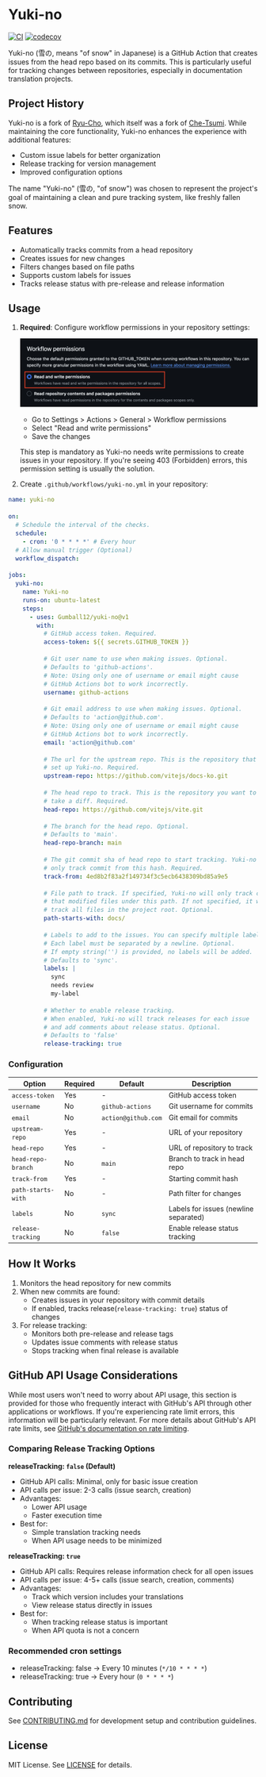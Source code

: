 # Yuki-no

[![CI](https://github.com/Gumball12/yuki-no/actions/workflows/ci.yml/badge.svg)](https://github.com/Gumball12/yuki-no/actions/workflows/ci.yml) [![codecov](https://codecov.io/gh/Gumball12/yuki-no/graph/badge.svg?token=BffFcZn5Dn)](https://codecov.io/gh/Gumball12/yuki-no)

Yuki-no (雪の, means "of snow" in Japanese) is a GitHub Action that creates issues from the head repo based on its commits. This is particularly useful for tracking changes between repositories, especially in documentation translation projects.

## Project History

Yuki-no is a fork of [Ryu-Cho](https://github.com/vuejs-translations/ryu-cho), which itself was a fork of [Che-Tsumi](https://github.com/vuejs-jp/che-tsumi). While maintaining the core functionality, Yuki-no enhances the experience with additional features:

- Custom issue labels for better organization
- Release tracking for version management
- Improved configuration options

The name "Yuki-no" (雪の, "of snow") was chosen to represent the project's goal of maintaining a clean and pure tracking system, like freshly fallen snow.

## Features

- Automatically tracks commits from a head repository
- Creates issues for new changes
- Filters changes based on file paths
- Supports custom labels for issues
- Tracks release status with pre-release and release information

## Usage

1. **Required**: Configure workflow permissions in your repository settings:

   ![Workflow Permissions Settings](docs/settings.png)

   - Go to Settings > Actions > General > Workflow permissions
   - Select "Read and write permissions"
   - Save the changes

   This step is mandatory as Yuki-no needs write permissions to create issues in your repository.
   If you're seeing 403 (Forbidden) errors, this permission setting is usually the solution.

2. Create `.github/workflows/yuki-no.yml` in your repository:

```yml
name: yuki-no

on:
  # Schedule the interval of the checks.
  schedule:
    - cron: '0 * * * *' # Every hour
  # Allow manual trigger (Optional)
  workflow_dispatch:

jobs:
  yuki-no:
    name: Yuki-no
    runs-on: ubuntu-latest
    steps:
      - uses: Gumball12/yuki-no@v1
        with:
          # GitHub access token. Required.
          access-token: ${{ secrets.GITHUB_TOKEN }}

          # Git user name to use when making issues. Optional.
          # Defaults to 'github-actions'.
          # Note: Using only one of username or email might cause
          # GitHub Actions bot to work incorrectly.
          username: github-actions

          # Git email address to use when making issues. Optional.
          # Defaults to 'action@github.com'.
          # Note: Using only one of username or email might cause
          # GitHub Actions bot to work incorrectly.
          email: 'action@github.com'

          # The url for the upstream repo. This is the repository that you
          # set up Yuki-no. Required.
          upstream-repo: https://github.com/vitejs/docs-ko.git

          # The head repo to track. This is the repository you want to
          # take a diff. Required.
          head-repo: https://github.com/vitejs/vite.git

          # The branch for the head repo. Optional.
          # Defaults to 'main'.
          head-repo-branch: main

          # The git commit sha of head repo to start tracking. Yuki-no will
          # only track commit from this hash. Required.
          track-from: 4ed8b2f83a2f149734f3c5ecb6438309bd85a9e5

          # File path to track. If specified, Yuki-no will only track commits
          # that modified files under this path. If not specified, it will
          # track all files in the project root. Optional.
          path-starts-with: docs/

          # Labels to add to the issues. You can specify multiple labels.
          # Each label must be separated by a newline. Optional.
          # If empty string('') is provided, no labels will be added.
          # Defaults to 'sync'.
          labels: |
            sync
            needs review
            my-label

          # Whether to enable release tracking.
          # When enabled, Yuki-no will track releases for each issue
          # and add comments about release status. Optional.
          # Defaults to 'false'
          release-tracking: true
```

### Configuration

| Option             | Required | Default             | Description                           |
| ------------------ | -------- | ------------------- | ------------------------------------- |
| `access-token`     | Yes      | -                   | GitHub access token                   |
| `username`         | No       | `github-actions`    | Git username for commits              |
| `email`            | No       | `action@github.com` | Git email for commits                 |
| `upstream-repo`    | Yes      | -                   | URL of your repository                |
| `head-repo`        | Yes      | -                   | URL of repository to track            |
| `head-repo-branch` | No       | `main`              | Branch to track in head repo          |
| `track-from`       | Yes      | -                   | Starting commit hash                  |
| `path-starts-with` | No       | -                   | Path filter for changes               |
| `labels`           | No       | `sync`              | Labels for issues (newline separated) |
| `release-tracking` | No       | `false`             | Enable release status tracking        |

## How It Works

1. Monitors the head repository for new commits
2. When new commits are found:
   - Creates issues in your repository with commit details
   - If enabled, tracks release(`release-tracking: true`) status of changes
3. For release tracking:
   - Monitors both pre-release and release tags
   - Updates issue comments with release status
   - Stops tracking when final release is available

## GitHub API Usage Considerations

While most users won't need to worry about API usage, this section is provided for those who frequently interact with GitHub's API through other applications or workflows. If you're experiencing rate limit errors, this information will be particularly relevant. For more details about GitHub's API rate limits, see [GitHub's documentation on rate limiting](https://docs.github.com/en/rest/using-the-rest-api/rate-limits-for-the-rest-api?apiVersion=2022-11-28).

### Comparing Release Tracking Options

**releaseTracking: `false` (Default)**

- GitHub API calls: Minimal, only for basic issue creation
- API calls per issue: 2-3 calls (issue search, creation)
- Advantages:
  - Lower API usage
  - Faster execution time
- Best for:
  - Simple translation tracking needs
  - When API usage needs to be minimized

**releaseTracking: `true`**

- GitHub API calls: Requires release information check for all open issues
- API calls per issue: 4-5+ calls (issue search, creation, comments)
- Advantages:
  - Track which version includes your translations
  - View release status directly in issues
- Best for:
  - When tracking release status is important
  - When API quota is not a concern

### Recommended cron settings

- releaseTracking: false → Every 10 minutes (`*/10 * * * *`)
- releaseTracking: true → Every hour (`0 * * * *`)

## Contributing

See [CONTRIBUTING.md](CONTRIBUTING.md) for development setup and contribution guidelines.

## License

MIT License. See [LICENSE](LICENSE) for details.
